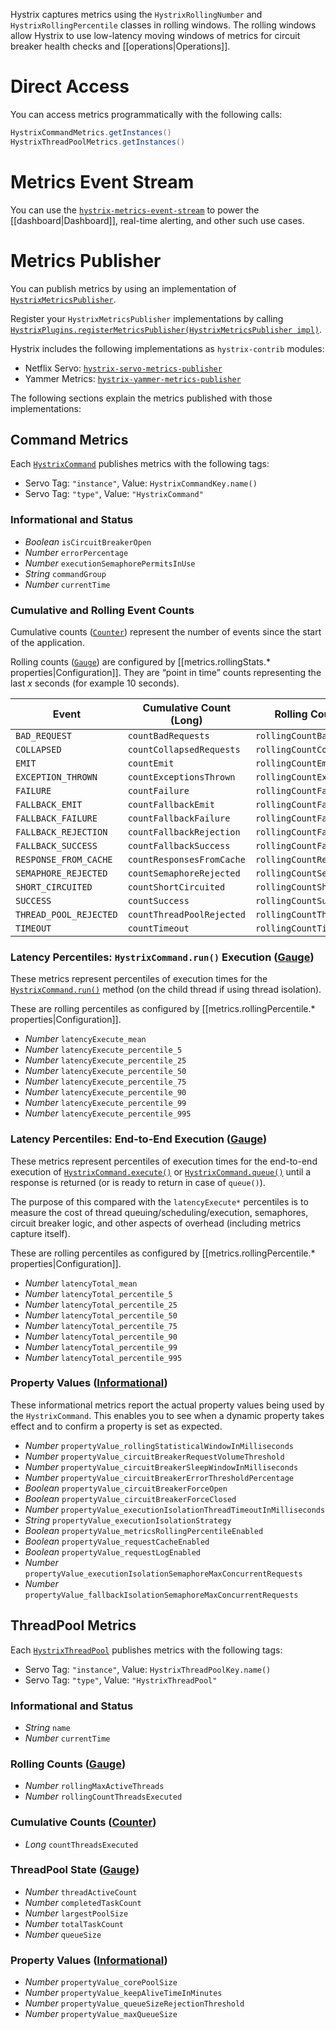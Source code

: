 Hystrix captures metrics using the `HystrixRollingNumber` and `HystrixRollingPercentile` classes in rolling windows. The rolling windows allow Hystrix to use low-latency moving windows of metrics for circuit breaker health checks and [[operations|Operations]].

# Direct Access

You can access metrics programmatically with the following calls:

```java
HystrixCommandMetrics.getInstances()
HystrixThreadPoolMetrics.getInstances()
```

# Metrics Event Stream

You can use the [`hystrix-metrics-event-stream`](../tree/master/hystrix-contrib/hystrix-metrics-event-stream) to power the [[dashboard|Dashboard]], real-time alerting, and other such use cases.

# Metrics Publisher

You can publish metrics by using an implementation of [`HystrixMetricsPublisher`](http://netflix.github.io/Hystrix/javadoc/index.html?com/netflix/hystrix/strategy/metrics/HystrixMetricsPublisher.html).

Register your `HystrixMetricsPublisher` implementations by calling [`HystrixPlugins.registerMetricsPublisher(HystrixMetricsPublisher impl)`](http://netflix.github.io/Hystrix/javadoc/com/netflix/hystrix/strategy/HystrixPlugins.html#registerMetricsPublisher\(com.netflix.hystrix.strategy.metrics.HystrixMetricsPublisher\)).

Hystrix includes the following implementations as `hystrix-contrib` modules:
- Netflix Servo: [`hystrix-servo-metrics-publisher`](../tree/master/hystrix-contrib/hystrix-servo-metrics-publisher)
- Yammer Metrics: [`hystrix-yammer-metrics-publisher`](../tree/master/hystrix-contrib/hystrix-yammer-metrics-publisher)

The following sections explain the metrics published with those implementations:

## Command Metrics

Each [`HystrixCommand`](http://netflix.github.io/Hystrix/javadoc/index.html?com/netflix/hystrix/HystrixCommand.html) publishes metrics with the following tags:

* Servo Tag: `"instance"`, Value: `HystrixCommandKey.name()`
* Servo Tag: `"type"`, Value: `"HystrixCommand"`

### Informational and Status

* _Boolean_ `isCircuitBreakerOpen`  
* _Number_ `errorPercentage`
* _Number_ `executionSemaphorePermitsInUse`
* _String_ `commandGroup`
* _Number_ `currentTime`

### Cumulative and Rolling Event Counts
Cumulative counts ([`Counter`](https://github.com/Netflix/servo/blob/master/servo-core/src/main/java/com/netflix/servo/monitor/Counter.java)) represent the number of events since the start of the application. 

Rolling counts ([`Gauge`](https://github.com/Netflix/servo/blob/master/servo-core/src/main/java/com/netflix/servo/monitor/Gauge.java)) are configured by [[metrics.rollingStats.* properties|Configuration]]. They are &ldquo;point in time&rdquo; counts representing the last _x_ seconds (for example 10 seconds).

<table>
 <thead>
  <tr><th>Event</th><th>Cumulative Count (Long)</th><th>Rolling Count (Number)</th></tr>
 </thead><tbody>
  <tr><td><code>BAD_REQUEST</code></td><td><code>countBadRequests</code></td><td><code>rollingCountBadRequests</code></td></tr>
  <tr><td><code>COLLAPSED</code></td><td><code>countCollapsedRequests</code></td><td><code>rollingCountCollapsedRequests</code></td></tr>
  <tr><td><code>EMIT</code></td><td><code>countEmit</code></td><td><code>rollingCountEmit</code></td></tr>
  <tr><td><code>EXCEPTION_THROWN</code></td><td><code>countExceptionsThrown</code></td><td><code>rollingCountExceptionsThrown</code></td></tr>
  <tr><td><code>FAILURE</code></td><td><code>countFailure</code></td><td><code>rollingCountFailure</code></td></tr>
  <tr><td><code>FALLBACK_EMIT</code></td><td><code>countFallbackEmit</code></td><td><code>rollingCountFallbackEmit</code></td></tr>
  <tr><td><code>FALLBACK_FAILURE</code></td><td><code>countFallbackFailure</code></td><td><code>rollingCountFallbackFailure</code></td></tr>
  <tr><td><code>FALLBACK_REJECTION</code></td><td><code>countFallbackRejection</code></td><td><code>rollingCountFallbackRejection</code></td></tr>
  <tr><td><code>FALLBACK_SUCCESS</code></td><td><code>countFallbackSuccess</code></td><td><code>rollingCountFallbackSuccess</code></td></tr>
  <tr><td><code>RESPONSE_FROM_CACHE</code></td><td><code>countResponsesFromCache</code></td><td><code>rollingCountResponsesFromCache</code></td></tr>
  <tr><td><code>SEMAPHORE_REJECTED</code></td><td><code>countSemaphoreRejected</code></td><td><code>rollingCountSemaphoreRejected</code></td></tr>
  <tr><td><code>SHORT_CIRCUITED</code></td><td><code>countShortCircuited</code></td><td><code>rollingCountShortCircuited</code></td></tr>
  <tr><td><code>SUCCESS</code></td><td><code>countSuccess</code></td><td><code>rollingCountSuccess</code></td></tr>
  <tr><td><code>THREAD_POOL_REJECTED</code></td><td><code>countThreadPoolRejected</code></td><td><code>rollingCountThreadPoolRejected</code></td></tr>
  <tr><td><code>TIMEOUT</code></td><td><code>countTimeout</code></td><td><code>rollingCountTimeout</code></td></tr>
 </tbody>
</table>

### Latency Percentiles: `HystrixCommand.run()` Execution ([Gauge](https://github.com/Netflix/servo/blob/master/servo-core/src/main/java/com/netflix/servo/monitor/Gauge.java))

These metrics represent percentiles of execution times for the [`HystrixCommand.run()`](http://netflix.github.io/Hystrix/javadoc/com/netflix/hystrix/HystrixCommand.html#run\(\)) method (on the child thread if using thread isolation).

These are rolling percentiles as configured by [[metrics.rollingPercentile.* properties|Configuration]].

* _Number_ `latencyExecute_mean`
* _Number_ `latencyExecute_percentile_5`
* _Number_ `latencyExecute_percentile_25`
* _Number_ `latencyExecute_percentile_50`
* _Number_ `latencyExecute_percentile_75`
* _Number_ `latencyExecute_percentile_90`
* _Number_ `latencyExecute_percentile_99`
* _Number_ `latencyExecute_percentile_995`

### Latency Percentiles: End-to-End Execution ([Gauge](https://github.com/Netflix/servo/blob/master/servo-core/src/main/java/com/netflix/servo/monitor/Gauge.java))

These metrics represent percentiles of execution times for the end-to-end execution of [`HystrixCommand.execute()`](http://netflix.github.io/Hystrix/javadoc/com/netflix/hystrix/HystrixCommand.html#execute\(\)) or [`HystrixCommand.queue()`](http://netflix.github.io/Hystrix/javadoc/com/netflix/hystrix/HystrixCommand.html#queue\(\)) until a response is returned (or is ready to return in case of `queue()`).

The purpose of this compared with the `latencyExecute*` percentiles is to measure the cost of thread queuing/scheduling/execution, semaphores, circuit breaker logic, and other aspects of overhead (including metrics capture itself).

These are rolling percentiles as configured by [[metrics.rollingPercentile.* properties|Configuration]].

* _Number_ `latencyTotal_mean`
* _Number_ `latencyTotal_percentile_5`
* _Number_ `latencyTotal_percentile_25`
* _Number_ `latencyTotal_percentile_50`
* _Number_ `latencyTotal_percentile_75`
* _Number_ `latencyTotal_percentile_90`
* _Number_ `latencyTotal_percentile_99`
* _Number_ `latencyTotal_percentile_995`

### Property Values ([Informational](https://github.com/Netflix/servo/blob/master/servo-core/src/main/java/com/netflix/servo/monitor/Informational.java))

These informational metrics report the actual property values being used by the `HystrixCommand`. This enables you to see when a dynamic property takes effect and to confirm a property is set as expected.

* _Number_ `propertyValue_rollingStatisticalWindowInMilliseconds`
* _Number_ `propertyValue_circuitBreakerRequestVolumeThreshold`
* _Number_ `propertyValue_circuitBreakerSleepWindowInMilliseconds`
* _Number_ `propertyValue_circuitBreakerErrorThresholdPercentage`
* _Boolean_ `propertyValue_circuitBreakerForceOpen`
* _Boolean_ `propertyValue_circuitBreakerForceClosed`
* _Number_ `propertyValue_executionIsolationThreadTimeoutInMilliseconds`
* _String_ `propertyValue_executionIsolationStrategy`
* _Boolean_ `propertyValue_metricsRollingPercentileEnabled`
* _Boolean_ `propertyValue_requestCacheEnabled`
* _Boolean_ `propertyValue_requestLogEnabled`
* _Number_ `propertyValue_executionIsolationSemaphoreMaxConcurrentRequests`
* _Number_ `propertyValue_fallbackIsolationSemaphoreMaxConcurrentRequests`

## ThreadPool Metrics

Each [`HystrixThreadPool`](http://netflix.github.io/Hystrix/javadoc/index.html?com/netflix/hystrix/HystrixThreadPool.html) publishes metrics with the following tags:

* Servo Tag: `"instance"`, Value: `HystrixThreadPoolKey.name()`
* Servo Tag: `"type"`, Value: `"HystrixThreadPool"`

### Informational and Status

* _String_ `name`
* _Number_ `currentTime`

### Rolling Counts ([Gauge](https://github.com/Netflix/servo/blob/master/servo-core/src/main/java/com/netflix/servo/monitor/Gauge.java))

* _Number_ `rollingMaxActiveThreads`
* _Number_ `rollingCountThreadsExecuted`

### Cumulative Counts ([Counter](https://github.com/Netflix/servo/blob/master/servo-core/src/main/java/com/netflix/servo/monitor/Counter.java))

* _Long_ `countThreadsExecuted`

### ThreadPool State ([Gauge](https://github.com/Netflix/servo/blob/master/servo-core/src/main/java/com/netflix/servo/monitor/Gauge.java))

* _Number_ `threadActiveCount`
* _Number_ `completedTaskCount`
* _Number_ `largestPoolSize`
* _Number_ `totalTaskCount`
* _Number_ `queueSize`

### Property Values ([Informational](https://github.com/Netflix/servo/blob/master/servo-core/src/main/java/com/netflix/servo/monitor/Informational.java))

* _Number_ `propertyValue_corePoolSize`
* _Number_ `propertyValue_keepAliveTimeInMinutes`
* _Number_ `propertyValue_queueSizeRejectionThreshold`
* _Number_ `propertyValue_maxQueueSize`